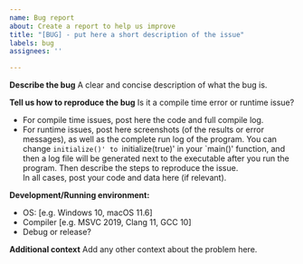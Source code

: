 ```yaml
---
name: Bug report
about: Create a report to help us improve
title: "[BUG] - put here a short description of the issue"
labels: bug
assignees: ''

---
```


**Describe the bug**
A clear and concise description of what the bug is.

**Tell us how to reproduce the bug** 
Is it a compile time error or runtime issue?
 - For compile time issues, post here the code and full compile log.
 - For runtime issues, post here screenshots (of the results or error messages), as well as the complete run log of the program. You can change `initialize()' to `initialize(true)' in your `main()' function, and then a log file will be generated next to the executable after you run the program. Then describe the steps to reproduce the issue.  
In all cases, post your code and data here (if relevant). 

**Development/Running environment:**
 - OS: [e.g. Windows 10, macOS 11.6]
 - Compiler [e.g. MSVC 2019, Clang 11, GCC 10]
 - Debug or release?

**Additional context**
Add any other context about the problem here.
